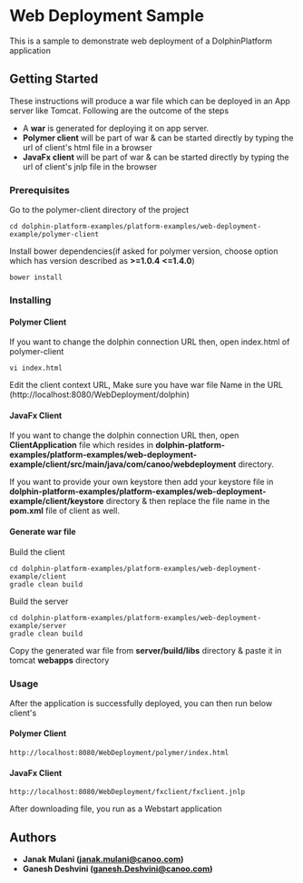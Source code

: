 # Web Deployment Sample

This is a sample to demonstrate web deployment of a DolphinPlatform application

## Getting Started
These instructions will produce a war file which can be deployed in an App server
like Tomcat. Following are the outcome of the steps
* A **war** is generated for deploying it on app server.
* **Polymer client** will be part of war & can be started directly by typing the url
of client's html file in a browser
* **JavaFx client** will be part of war & can be started directly by typing the url
of client's jnlp file in the browser

### Prerequisites

Go to the polymer-client directory of the project
```
cd dolphin-platform-examples/platform-examples/web-deployment-example/polymer-client
```

Install bower dependencies(if asked for polymer version, 
choose option which has version described as __>=1.0.4__ __<=1.4.0__)
```
bower install
```

### Installing

#### Polymer Client

If you want to change the dolphin connection URL then,
open index.html of polymer-client
```
vi index.html
```

Edit the client context URL, Make sure you have war file Name in the URL (http://localhost:8080/WebDeployment/dolphin)

#### JavaFx Client
If you want to change the dolphin connection URL then,
open **ClientApplication** file which resides in 
**dolphin-platform-examples/platform-examples/web-deployment-example/client/src/main/java/com/canoo/webdeployment**
directory.

If you want to provide your own keystore then add your keystore file in 
**dolphin-platform-examples/platform-examples/web-deployment-example/client/keystore** 
directory & then replace the file name in the **pom.xml** file of client as well.


#### Generate war file
Build the client
```
cd dolphin-platform-examples/platform-examples/web-deployment-example/client
gradle clean build
```

Build the server
```
cd dolphin-platform-examples/platform-examples/web-deployment-example/server
gradle clean build
```

Copy the generated war file from __server/build/libs__ directory & 
paste it in tomcat __webapps__ directory


### Usage

After the application is successfully deployed, you can then run below client's

#### Polymer Client
```
http://localhost:8080/WebDeployment/polymer/index.html
```
 
#### JavaFx Client
```
http://localhost:8080/WebDeployment/fxclient/fxclient.jnlp
```
After downloading file, you run as a Webstart application

## Authors

* **Janak Mulani (janak.mulani@canoo.com)**
* **Ganesh Deshvini (ganesh.Deshvini@canoo.com)**